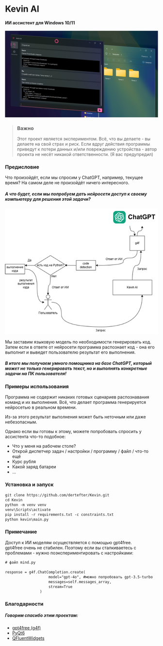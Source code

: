 # Kevin AI
#### ИИ ассистент для Windows 10/11
![Скриншот 1](res/screenshots/1.jpg)

> ### Важно
> Этот проект является экспериментом. 
> Всё, что вы делаете - вы делаете на свой страх и риск.
> Если вдруг действия программы приведут к потери данных и/или повреждению устройства - автор проекта не несёт никакой ответственности.
> (Я вас предупредил)

### Предисловие
Что произойдёт, если мы спросим у ChatGPT, например, текущее время?
На самом деле не произойдёт ничего интересного. 
##### А что будет, если мы попробуем дать нейросети доступ к своему компьютеру для решения этой задачи?

![Скриншот 2](res/screenshots/graph.png)

Мы заставим языковую модель по необходимости генерировать код. 
Затем если в ответе от нейросети программа распознает код - она его выполнит и выведет пользователю результат его выполнения.
##### В итоге мы получаем умного помощника на базе ChatGPT, который может не только генерировать текст, но и выполнять конкретные задачи на ПК пользователя!

### Примеры использования
Программа не содержит никаких готовых сценариев распознавания команд и их выполнения.
Всё, что делает программа генерируется нейросетью в реальном времени.

Из-за этого результат выполнения может быть неточным или даже небезопасным.

Однако если вы готовы к этому, можете попробовать спросить у ассистента что-то подобное:
- Что у меня на рабочем столе?
- Открой диспетчер задач / настройки / программу / файл / что-то ещё
- Курс рубля
- Какой заряд батареи
- ...

### Установка и запуск
```
git clone https://github.com/dertefter/Kevin.git
cd Kevin
python -m venv venv
venv\Scripts\activate
pip install -r requirements.txt -c constraints.txt
python kevin\main.py
```

### Примечание
Доступ к ИИ моделям осуществляется с помощью gpt4free. </br>
gpt4free очень не стабилен. Поэтому если вы сталкиваетесь с проблемами - нужно поэкспериментировать с настройками:
```
# файл mind.py

response = g4f.ChatCompletion.create(
                    model="gpt-4o", #можно попробовать gpt-3.5-turbo
                    messages=self.messages_array,
                    stream=True
                )
```
### Благодарности
##### Говорим спасибо этим проектам:
- [gpt4free (g4f)](https://github.com/xtekky/gpt4free)
- [PyQt6](https://www.riverbankcomputing.com/software/pyqt/)
- [QFluentWidgets](https://qfluentwidgets.com/)
